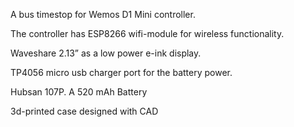 A bus timestop for Wemos D1 Mini controller.

The controller has ESP8266 wifi-module for wireless functionality.

Waveshare 2.13” as a low power e-ink display.

TP4056 micro usb charger port for the battery power.

Hubsan 107P. A 520 mAh Battery

3d-printed case designed with CAD

